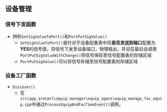 ## 设备管理

### 信号下发函数

-   辨析`SetSigValueToPort()`和`PortPutSigValue()`
    -   `SetSigValueToPort()`是针对于设备配置表中将**是否发送到端口**配置为**YES**的信号值，将信号下发至设备端口，物理输出，并且在最后会调用`PortPutSigValueWithChange()`将信号保存至信号配置表的存储区域
    -   `PortPutSigValue()`可以将信号存储至信号配置表的存储区域

### 设备工厂函数

-   `Discover()`
    -   在`src\app_arm\mcl\equip_manager\equip_agent\equip_manage_fac_equip.cpp`中通过`ProcessEquipAndFacTimeEvent()`调用，
